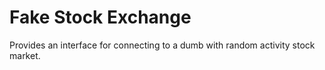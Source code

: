 # Fake Stock Exchange
Provides an interface for connecting to a dumb with random activity stock market.
